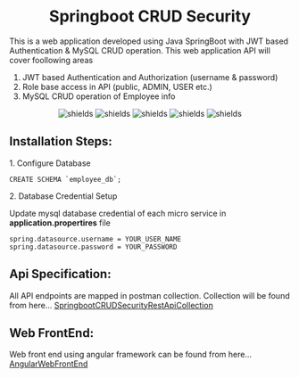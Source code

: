 <div align="center"><h1 align="center" id="title">Springboot CRUD Security</h1></div>

<p id="description">This is a web application developed using Java SpringBoot with JWT based Authentication & MySQL CRUD operation. This web application API will cover foollowing areas</p>
<ol>
<li>JWT based Authentication and Authorization (username & password)</li>
<li>Role base access in API (public, ADMIN, USER etc.)</li>
<li>MySQL CRUD operation of Employee info</li>
</ol>

<p align="center">
  <img src="https://img.shields.io/badge/Java-SpringBoot-blue" alt="shields"><span> </span>
  <img src="https://img.shields.io/badge/Database-MySQL-green" alt="shields"><span> </span>
  <img src="https://img.shields.io/badge/JWT-Authentication-green" alt="shields"><span> </span>
  <img src="https://img.shields.io/badge/License-MIT-green" alt="shields">
  <img src="https://img.shields.io/badge/Web-Backend-blue" alt="shields"><span> </span>
</p>

<h2>Installation Steps:</h2>

<p>1. Configure Database</p>

```
CREATE SCHEMA `employee_db`;
```

<p>2. Database Credential Setup</p>
<p>Update mysql database credential of each micro service in <b>application.propertires</b> file</p>
  
```
spring.datasource.username = YOUR_USER_NAME
spring.datasource.password = YOUR_PASSWORD
```

<h2>Api Specification:</h2>

All API endpoints are mapped in postman collection. Collection will be found from here... <a href='https://github.com/farhadssj/springboot-crud-security/blob/be1139a3266f2376bcaa557d7a26f4eb3752120c/uploads/SpringbootCRUDSecurityRestApiPostmanCollection.json' target='_blank'>SpringbootCRUDSecurityRestApiCollection</a>


<h2>Web FrontEnd:</h2>

Web front end using angular framework can be found from here... <a href='https://github.com/farhadssj/angular-restapi-authentication' target='_blank'>AngularWebFrontEnd</a>
